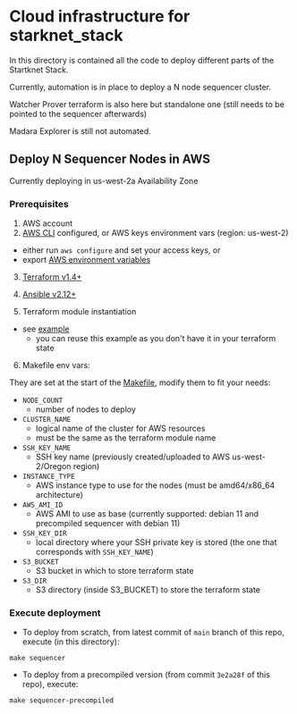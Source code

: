 # Cloud infrastructure for starknet_stack

In this directory is contained all the code to deploy different parts of the Startknet Stack.

Currently, automation is in place to deploy a N node sequencer cluster.

Watcher Prover terraform is also here but standalone one (still needs to be pointed to the sequencer afterwards)

Madara Explorer is still not automated.

## Deploy N Sequencer Nodes in AWS

Currently deploying in us-west-2a Availability Zone

### Prerequisites

1. AWS account
2. [AWS CLI](https://docs.aws.amazon.com/cli/latest/userguide/getting-started-install.html) configured, or AWS keys environment vars (region: us-west-2)
  * either run `aws configure` and set your access keys, or
  * export [AWS environment variables](https://docs.aws.amazon.com/cli/latest/userguide/cli-configure-envvars.html)
3. [Terraform v1.4+](https://developer.hashicorp.com/terraform/tutorials/aws-get-started/install-cli)
4. [Ansible v2.12+](https://docs.ansible.com/ansible/latest/installation_guide/intro_installation.html)

5. Terraform module instantiation
  * see [example](./terraform/example_sequencer_nodes/main.tf#L10-L27)
    * you can reuse this example as you don't have it in your terraform state

6. Makefile env vars:

They are set at the start of the [Makefile](./Makefile), modify them to fit your needs:

* `NODE_COUNT`
  * number of nodes to deploy
* `CLUSTER_NAME`
  * logical name of the cluster for AWS resources
  * must be the same as the terraform module name
* `SSH_KEY_NAME`
  * SSH key name (previously created/uploaded to AWS us-west-2/Oregon region)
* `INSTANCE_TYPE`
  * AWS instance type to use for the nodes (must be amd64/x86_64 architecture)
* `AWS_AMI_ID`
  * AWS AMI to use as base (currently supported: debian 11 and precompiled sequencer with debian 11)
* `SSH_KEY_DIR`
  * local directory where your SSH private key is stored (the one that corresponds with `SSH_KEY_NAME`)
* `S3_BUCKET`
  * S3 bucket in which to store terraform state
* `S3_DIR`
  * S3 directory (inside S3_BUCKET) to store the terraform state

### Execute deployment

* To deploy from scratch, from latest commit of `main` branch of this repo, execute (in this directory):

```shell
make sequencer
```

* To deploy from a precompiled version (from commit `3e2a28f` of this repo), execute:

```shell
make sequencer-precompiled
```
